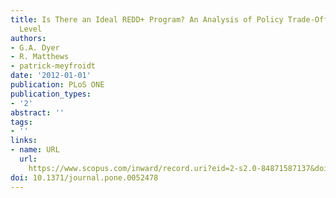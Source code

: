 ```yaml
---
title: Is There an Ideal REDD+ Program? An Analysis of Policy Trade-Offs at the Local
  Level
authors:
- G.A. Dyer
- R. Matthews
- patrick-meyfroidt
date: '2012-01-01'
publication: PLoS ONE
publication_types:
- '2'
abstract: ''
tags:
- ''
links:
- name: URL
  url: 
    https://www.scopus.com/inward/record.uri?eid=2-s2.0-84871587137&doi=10.1371%2fjournal.pone.0052478&partnerID=40&md5=83366100ced65ceddf55eef07bf3ec22
doi: 10.1371/journal.pone.0052478
---
```

